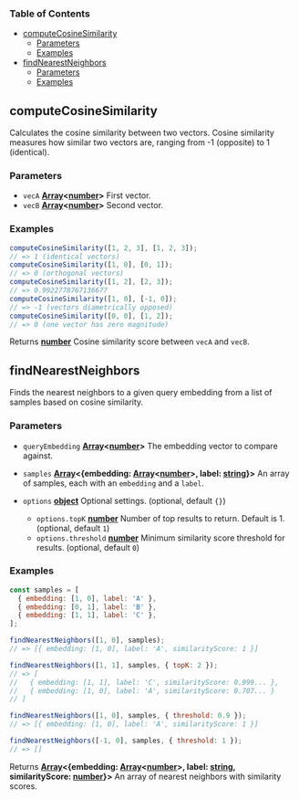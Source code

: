 <!-- Generated by documentation.js. Update this documentation by updating the source code. -->

### Table of Contents

*   [computeCosineSimilarity][1]
    *   [Parameters][2]
    *   [Examples][3]
*   [findNearestNeighbors][4]
    *   [Parameters][5]
    *   [Examples][6]

## computeCosineSimilarity

Calculates the cosine similarity between two vectors.
Cosine similarity measures how similar two vectors are, ranging from -1 (opposite) to 1 (identical).

### Parameters

*   `vecA` **[Array][7]<[number][8]>** First vector.
*   `vecB` **[Array][7]<[number][8]>** Second vector.

### Examples

```javascript
computeCosineSimilarity([1, 2, 3], [1, 2, 3]);
// => 1 (identical vectors)
computeCosineSimilarity([1, 0], [0, 1]);
// => 0 (orthogonal vectors)
computeCosineSimilarity([1, 2], [2, 3]);
// => 0.9922778767136677
computeCosineSimilarity([1, 0], [-1, 0]);
// => -1 (vectors diametrically opposed)
computeCosineSimilarity([0, 0], [1, 2]);
// => 0 (one vector has zero magnitude)
```

Returns **[number][8]** Cosine similarity score between `vecA` and `vecB`.

## findNearestNeighbors

Finds the nearest neighbors to a given query embedding from a list of samples
based on cosine similarity.

### Parameters

*   `queryEmbedding` **[Array][7]<[number][8]>** The embedding vector to compare against.
*   `samples` **[Array][7]<{embedding: [Array][7]<[number][8]>, label: [string][9]}>** An array of samples, each with an `embedding` and a `label`.
*   `options` **[object][10]** Optional settings. (optional, default `{}`)

    *   `options.topK` **[number][8]** Number of top results to return. Default is 1. (optional, default `1`)
    *   `options.threshold` **[number][8]** Minimum similarity score threshold for results. (optional, default `0`)

### Examples

```javascript
const samples = [
  { embedding: [1, 0], label: 'A' },
  { embedding: [0, 1], label: 'B' },
  { embedding: [1, 1], label: 'C' },
];

findNearestNeighbors([1, 0], samples);
// => [{ embedding: [1, 0], label: 'A', similarityScore: 1 }]

findNearestNeighbors([1, 1], samples, { topK: 2 });
// => [
//   { embedding: [1, 1], label: 'C', similarityScore: 0.999... },
//   { embedding: [1, 0], label: 'A', similarityScore: 0.707... }
// ]

findNearestNeighbors([1, 0], samples, { threshold: 0.9 });
// => [{ embedding: [1, 0], label: 'A', similarityScore: 1 }]

findNearestNeighbors([-1, 0], samples, { threshold: 1 });
// => []
```

Returns **[Array][7]<{embedding: [Array][7]<[number][8]>, label: [string][9], similarityScore: [number][8]}>** An array of nearest neighbors with similarity scores.

[1]: #computecosinesimilarity

[2]: #parameters

[3]: #examples

[4]: #findnearestneighbors

[5]: #parameters-1

[6]: #examples-1

[7]: https://developer.mozilla.org/docs/Web/JavaScript/Reference/Global_Objects/Array

[8]: https://developer.mozilla.org/docs/Web/JavaScript/Reference/Global_Objects/Number

[9]: https://developer.mozilla.org/docs/Web/JavaScript/Reference/Global_Objects/String

[10]: https://developer.mozilla.org/docs/Web/JavaScript/Reference/Global_Objects/Object
